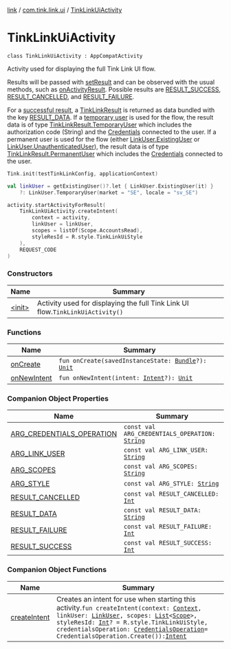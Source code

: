 [link](../../index.md) / [com.tink.link.ui](../index.md) / [TinkLinkUiActivity](./index.md)

# TinkLinkUiActivity

`class TinkLinkUiActivity : AppCompatActivity`

Activity used for displaying the full Tink Link UI flow.

Results will be passed with [setResult](#) and can be observed with the usual methods,
such as [onActivityResult](#). Possible results are [RESULT_SUCCESS](-r-e-s-u-l-t_-s-u-c-c-e-s-s.md), [RESULT_CANCELLED](-r-e-s-u-l-t_-c-a-n-c-e-l-l-e-d.md),
and [RESULT_FAILURE](-r-e-s-u-l-t_-f-a-i-l-u-r-e.md).

For a [successful result](-r-e-s-u-l-t_-s-u-c-c-e-s-s.md), a [TinkLinkResult](../-tink-link-result/index.md) is returned as data bundled
with the key [RESULT_DATA](-r-e-s-u-l-t_-d-a-t-a.md).
If a [temporary user](../-link-user/-temporary-user/index.md) is used for the flow, the result data is of type [TinkLinkResult.TemporaryUser](../-tink-link-result/-temporary-user/index.md)
which includes the authorization code (String) and the [Credentials](../../com.tink.model.credentials/-credentials/index.md) connected to the user.
If a permanent user is used for the flow (either [LinkUser.ExistingUser](../-link-user/-existing-user/index.md) or [LinkUser.UnauthenticatedUser](../-link-user/-unauthenticated-user/index.md)),
the result data is of type [TinkLinkResult.PermanentUser](../-tink-link-result/-permanent-user/index.md) which includes the [Credentials](../../com.tink.model.credentials/-credentials/index.md) connected
to the user.

``` kotlin
Tink.init(testTinkLinkConfig, applicationContext)

val linkUser = getExistingUser()?.let { LinkUser.ExistingUser(it) }
    ?: LinkUser.TemporaryUser(market = "SE", locale = "sv_SE")

activity.startActivityForResult(
    TinkLinkUiActivity.createIntent(
        context = activity,
        linkUser = linkUser,
        scopes = listOf(Scope.AccountsRead),
        styleResId = R.style.TinkLinkUiStyle
    ),
    REQUEST_CODE
)
```

### Constructors

| Name | Summary |
|---|---|
| [&lt;init&gt;](-init-.md) | Activity used for displaying the full Tink Link UI flow.`TinkLinkUiActivity()` |

### Functions

| Name | Summary |
|---|---|
| [onCreate](on-create.md) | `fun onCreate(savedInstanceState: `[`Bundle`](https://developer.android.com/reference/android/os/Bundle.html)`?): `[`Unit`](https://kotlinlang.org/api/latest/jvm/stdlib/kotlin/-unit/index.html) |
| [onNewIntent](on-new-intent.md) | `fun onNewIntent(intent: `[`Intent`](https://developer.android.com/reference/android/content/Intent.html)`?): `[`Unit`](https://kotlinlang.org/api/latest/jvm/stdlib/kotlin/-unit/index.html) |

### Companion Object Properties

| Name | Summary |
|---|---|
| [ARG_CREDENTIALS_OPERATION](-a-r-g_-c-r-e-d-e-n-t-i-a-l-s_-o-p-e-r-a-t-i-o-n.md) | `const val ARG_CREDENTIALS_OPERATION: `[`String`](https://kotlinlang.org/api/latest/jvm/stdlib/kotlin/-string/index.html) |
| [ARG_LINK_USER](-a-r-g_-l-i-n-k_-u-s-e-r.md) | `const val ARG_LINK_USER: `[`String`](https://kotlinlang.org/api/latest/jvm/stdlib/kotlin/-string/index.html) |
| [ARG_SCOPES](-a-r-g_-s-c-o-p-e-s.md) | `const val ARG_SCOPES: `[`String`](https://kotlinlang.org/api/latest/jvm/stdlib/kotlin/-string/index.html) |
| [ARG_STYLE](-a-r-g_-s-t-y-l-e.md) | `const val ARG_STYLE: `[`String`](https://kotlinlang.org/api/latest/jvm/stdlib/kotlin/-string/index.html) |
| [RESULT_CANCELLED](-r-e-s-u-l-t_-c-a-n-c-e-l-l-e-d.md) | `const val RESULT_CANCELLED: `[`Int`](https://kotlinlang.org/api/latest/jvm/stdlib/kotlin/-int/index.html) |
| [RESULT_DATA](-r-e-s-u-l-t_-d-a-t-a.md) | `const val RESULT_DATA: `[`String`](https://kotlinlang.org/api/latest/jvm/stdlib/kotlin/-string/index.html) |
| [RESULT_FAILURE](-r-e-s-u-l-t_-f-a-i-l-u-r-e.md) | `const val RESULT_FAILURE: `[`Int`](https://kotlinlang.org/api/latest/jvm/stdlib/kotlin/-int/index.html) |
| [RESULT_SUCCESS](-r-e-s-u-l-t_-s-u-c-c-e-s-s.md) | `const val RESULT_SUCCESS: `[`Int`](https://kotlinlang.org/api/latest/jvm/stdlib/kotlin/-int/index.html) |

### Companion Object Functions

| Name | Summary |
|---|---|
| [createIntent](create-intent.md) | Creates an intent for use when starting this activity.`fun createIntent(context: `[`Context`](https://developer.android.com/reference/android/content/Context.html)`, linkUser: `[`LinkUser`](../-link-user/index.md)`, scopes: `[`List`](https://kotlinlang.org/api/latest/jvm/stdlib/kotlin.collections/-list/index.html)`<`[`Scope`](../../com.tink.model.user/-scope/index.md)`>, styleResId: `[`Int`](https://kotlinlang.org/api/latest/jvm/stdlib/kotlin/-int/index.html)`? = R.style.TinkLinkUiStyle, credentialsOperation: `[`CredentialsOperation`](../-credentials-operation/index.md)` = CredentialsOperation.Create()): `[`Intent`](https://developer.android.com/reference/android/content/Intent.html) |
